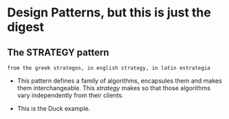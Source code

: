 #  Design Patterns, but this is just the digest

## The STRATEGY pattern
`from the greek strategos, in english strategy, in latin estrategia`

- This pattern defines a family of algorithms, encapsules them and makes them interchangeable. This _strategy_ makes so that those algorithms vary independently from their clients.

- This is the Duck example.
